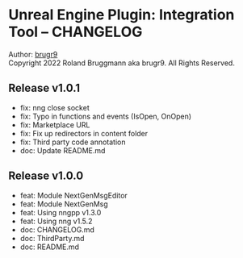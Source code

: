 # Unreal Engine Plugin: Integration Tool &ndash; CHANGELOG

Author: [brugr9](https://www.unrealengine.com/marketplace/profile/brugr9)
<br>Copyright 2022 Roland Bruggmann aka brugr9. All Rights Reserved.

## Release v1.0.1

* fix: nng close socket
* fix: Typo in functions and events (IsOpen, OnOpen)
* fix: Marketplace URL
* fix: Fix up redirectors in content folder
* fix: Third party code annotation
* doc: Update README.md

## Release v1.0.0

* feat: Module NextGenMsgEditor
* feat: Module NextGenMsg
* feat: Using nngpp v1.3.0
* feat: Using nng v1.5.2
* doc: CHANGELOG.md
* doc: ThirdParty.md
* doc: README.md
